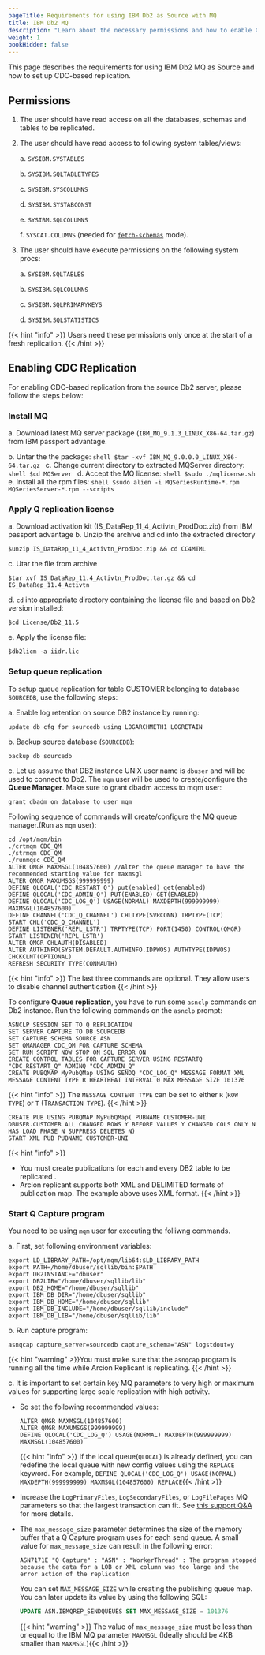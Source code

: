 ```yaml
---
pageTitle: Requirements for using IBM Db2 as Source with MQ
title: IBM Db2 MQ
description: "Learn about the necessary permissions and how to enable CDC replication for Db2 Source by installing and configuring MQ."
weight: 1
bookHidden: false 
---
```


This page describes the requirements for using IBM Db2 MQ as Source and how to set up CDC-based replication.

## Permissions
1. The user should have read access on all the databases, schemas and tables to be replicated.

2. The user should have read access to following system tables/views:

    a. `SYSIBM.SYSTABLES`

    b. `SYSIBM.SQLTABLETYPES`

    c. `SYSIBM.SYSCOLUMNS`

    d. `SYSIBM.SYSTABCONST`

    e. `SYSIBM.SQLCOLUMNS`
    
    f. `SYSCAT.COLUMNS` (needed for [`fetch-schemas`](/docs/new-doc-layout/running-replicant/#fetch-schemas) mode).

3. The user should have execute permissions on the following system procs:

    a. `SYSIBM.SQLTABLES`

    b. `SYSIBM.SQLCOLUMNS`

    c. `SYSIBM.SQLPRIMARYKEYS`

    d. `SYSIBM.SQLSTATISTICS`

{{< hint "info" >}}
Users need these permissions only once at the start of a fresh replication.
{{< /hint >}}

## Enabling CDC Replication

For enabling CDC-based replication from the source Db2 server, please follow the steps below:

### Install MQ

  a. Download latest MQ server package (`IBM_MQ_9.1.3_LINUX_X86-64.tar.gz`) from IBM passport advantage.

  b. Untar the the package:
    ```shell
    $tar -xvf IBM_MQ_9.0.0.0_LINUX_X86-64.tar.gz
    ```
  c. Change current directory to extracted MQServer directory:
    ```shell
    $cd MQServer
    ```
  d. Accept the MQ license:
    ```shell
    $sudo ./mqlicense.sh
    ```
  e. Install all the rpm files:
    ```shell
    $sudo alien -i MQSeriesRuntime-*.rpm MQSeriesServer-*.rpm --scripts
    ```
### Apply Q replication license
  a. Download activation kit (IS_DataRep_11_4_Activtn_ProdDoc.zip) from IBM
  passport advantage
  b. Unzip the archive and cd into the extracted directory
  ```shell
  $unzip IS_DataRep_11_4_Activtn_ProdDoc.zip && cd CC4MTML
  ```
  c. Utar the file from archive
  ```shell
  $tar xvf IS_DataRep_11.4_Activtn_ProdDoc.tar.gz && cd IS_DataRep_11.4_Activtn
  ```
  d. `cd` into appropriate directory containing the license file and based on Db2 version installed:
  ```shell
  $cd License/Db2_11.5
  ```
  e. Apply the license file:
  ```shell
  $db2licm -a iidr.lic
  ```
### Setup queue replication

  To setup queue replication for table CUSTOMER belonging to database `SOURCEDB`, use the following steps:

  a. Enable log retention on source DB2 instance by running: 
  ```
  update db cfg for sourcedb using LOGARCHMETH1 LOGRETAIN
  ```
  b. Backup source database (`SOURCEDB`):
  ```
  backup db sourcedb
  ```
  c. Let us assume that DB2 instance UNIX user name is `dbuser` and will be used to connect to Db2. The `mqm` user will be used to create/configure the **Queue Manager**. Make sure to grant dbadm access to mqm user:
  ```
  grant dbadm on database to user mqm
  ```
  Following sequence of commands will create/configure the MQ queue manager.(Run as `mqm` user):

  ```
  cd /opt/mqm/bin
  ./crtmqm CDC_QM
  ./strmqm CDC_QM
  ./runmqsc CDC_QM
  ALTER QMGR MAXMSGL(104857600) //Alter the queue manager to have the recommended starting value for maxmsgl
  ALTER QMGR MAXUMSGS(999999999)
  DEFINE QLOCAL('CDC_RESTART_Q') put(enabled) get(enabled)
  DEFINE QLOCAL('CDC_ADMIN_Q') PUT(ENABLED) GET(ENABLED)
  DEFINE QLOCAL('CDC_LOG_Q') USAGE(NORMAL) MAXDEPTH(999999999) MAXMSGL(104857600)
  DEFINE CHANNEL('CDC_Q_CHANNEL') CHLTYPE(SVRCONN) TRPTYPE(TCP)
  START CHL('CDC_Q_CHANNEL')
  DEFINE LISTENER('REPL_LSTR') TRPTYPE(TCP) PORT(1450) CONTROL(QMGR)
  START LISTENER('REPL_LSTR')
  ALTER QMGR CHLAUTH(DISABLED)
  ALTER AUTHINFO(SYSTEM.DEFAULT.AUTHINFO.IDPWOS) AUTHTYPE(IDPWOS) CHCKCLNT(OPTIONAL)
  REFRESH SECURITY TYPE(CONNAUTH)
  ```
  {{< hint "info" >}} The last three commands are optional. They allow users to disable channel authentication {{< /hint >}}

  To configure **Queue replication**, you have to run some `asnclp` commands on Db2 instance. Run the following commands on the `asnclp` prompt:

  ```
  ASNCLP SESSION SET TO Q REPLICATION
  SET SERVER CAPTURE TO DB SOURCEDB
  SET CAPTURE SCHEMA SOURCE ASN
  SET QMANAGER CDC_QM FOR CAPTURE SCHEMA
  SET RUN SCRIPT NOW STOP ON SQL ERROR ON
  CREATE CONTROL TABLES FOR CAPTURE SERVER USING RESTARTQ "CDC_RESTART_Q" ADMINQ "CDC_ADMIN_Q"
  CREATE PUBQMAP MyPubQMap USING SENDQ "CDC_LOG_Q" MESSAGE FORMAT XML MESSAGE CONTENT TYPE R HEARTBEAT INTERVAL 0 MAX MESSAGE SIZE 101376
  ```
  {{< hint "info" >}} The `MESSAGE CONTENT TYPE` can be set to either `R` (`ROW TYPE`) or `T` (T`RANSACTION TYPE`). {{< /hint >}}
    
  ```
  CREATE PUB USING PUBQMAP MyPubQMap( PUBNAME CUSTOMER-UNI DBUSER.CUSTOMER ALL CHANGED ROWS Y BEFORE VALUES Y CHANGED COLS ONLY N HAS LOAD PHASE N SUPPRESS DELETES N)
  START XML PUB PUBNAME CUSTOMER-UNI
  ```

  {{< hint "info" >}}
  - You must create publications for each and every DB2 table to be replicated .
  - Arcion replicant supports both XML and DELIMITED formats of publication map. The example above uses XML format.
  {{< /hint >}}

### Start Q Capture program 

  You need to be using `mqm` user for executing the folliwng commands. 

  a. First, set following environment variables:

  ```shell
  export LD_LIBRARY_PATH=/opt/mqm/lib64:$LD_LIBRARY_PATH
  export PATH=/home/dbuser/sqllib/bin:$PATH
  export DB2INSTANCE="dbuser"
  export DB2LIB="/home/dbuser/sqllib/lib"
  export DB2_HOME="/home/dbuser/sqllib"
  export IBM_DB_DIR="/home/dbuser/sqllib"
  export IBM_DB_HOME="/home/dbuser/sqllib"
  export IBM_DB_INCLUDE="/home/dbuser/sqllib/include"
  export IBM_DB_LIB="/home/dbuser/sqllib/lib"
  ```
  b. Run capture program:

  ```
  asnqcap capture_server=sourcedb capture_schema="ASN" logstdout=y
  ```
  {{< hint "warning" >}}You must make sure that the `asnqcap` program is running all the time while Arcion Replicant is replicating. {{< /hint >}}

  c. It is important to set certain key MQ parameters to very high or maximum values for supporting large scale replication with high activity.

  - So set the following recommended values:

    ```
    ALTER QMGR MAXMSGL(104857600)
    ALTER QMGR MAXUMSGS(999999999)
    DEFINE QLOCAL('CDC_LOG_Q') USAGE(NORMAL) MAXDEPTH(999999999) MAXMSGL(104857600)
    ```
    {{< hint "info" >}} If the local queue(`QLOCAL`) is already defined, you can redefine the local queue with new config values using the `REPLACE` keyword. For example, `DEFINE QLOCAL('CDC_LOG_Q') USAGE(NORMAL) MAXDEPTH(999999999) MAXMSGL(104857600) REPLACE`{{< /hint >}}
  - Increase the `LogPrimaryFiles`, `LogSecondaryFiles`, or `LogFilePages` MQ parameters so that the largest transaction can fit. See [this support Q&A](https://www.ibm.com/support/pages/node/1107285) for more details.
  - The `max_message_size` parameter determines the size of the memory buffer that a Q Capture program uses for each send queue. A small value for `max_message_size` can result in the following error:
    ```
    ASN7171E "Q Capture" : "ASN" : "WorkerThread" : The program stopped because the data for a LOB or XML column was too large and the error action of the replication
    ```

    You can set `MAX_MESSAGE_SIZE` while creating the publishing queue map. You can later update its value by using the following SQL:
      ```sql
      UPDATE ASN.IBMQREP_SENDQUEUES SET MAX_MESSAGE_SIZE = 101376
      ```
      {{< hint "warning" >}} The value of `max_message_size` must be less than or equal to the IBM MQ parameter `MAXMSGL` (Ideally should be 4KB smaller than `MAXMSGL`){{< /hint >}}